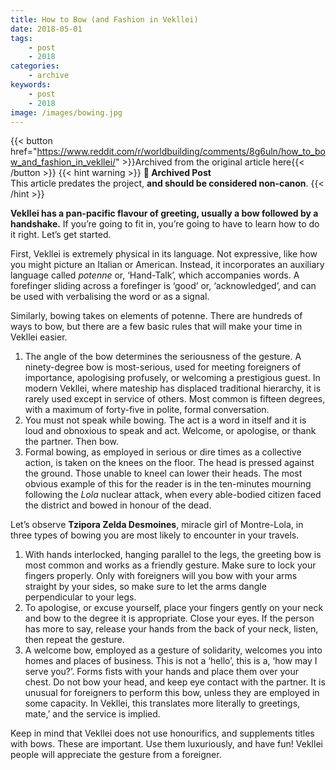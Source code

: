 ```yaml
---
title: How to Bow (and Fashion in Vekllei)
date: 2018-05-01
tags:
    - post
    - 2018
categories:
    - archive
keywords:
    - post
    - 2018
image: /images/bowing.jpg
---
```

{{< button href="https://www.reddit.com/r/worldbuilding/comments/8g6uln/how_to_bow_and_fashion_in_vekllei/" >}}Archived from the original article here{{< /button >}}
{{< hint warning >}}
**🌸 Archived Post**  
This article predates the project, **and should be considered non-canon**.
{{< /hint >}}

**Vekllei has a pan-pacific flavour of greeting, usually a bow followed by a handshake.** If you’re going to fit in, you’re going to have to learn how to do it right. Let’s get started.

First, Vekllei is extremely physical in its language. Not expressive, like how you might picture an Italian or American. Instead, it incorporates an auxiliary language called *potenne* or, ‘Hand-Talk’, which accompanies words. A forefinger sliding across a forefinger is ‘good’ or, ‘acknowledged’, and can be used with verbalising the word or as a signal.

Similarly, bowing takes on elements of potenne. There are hundreds of ways to bow, but there are a few basic rules that will make your time in Vekllei easier.

1. The angle of the bow determines the seriousness of the gesture. A ninety-degree bow is most-serious, used for meeting foreigners of importance, apologising profusely, or welcoming a prestigious guest. In modern Vekllei, where mateship has displaced traditional hierarchy, it is rarely used except in service of others. Most common is fifteen degrees, with a maximum of forty-five in polite, formal conversation.
2. You must not speak while bowing. The act is a word in itself and it is loud and obnoxious to speak and act. Welcome, or apologise, or thank the partner. Then bow.
3. Formal bowing, as employed in serious or dire times as a collective action, is taken on the knees on the floor. The head is pressed against the ground. Those unable to kneel can lower their heads. The most obvious example of this for the reader is in the ten-minutes mourning following the *Lola* nuclear attack, when every able-bodied citizen faced the district and bowed in honour of the dead.

Let’s observe **Tzipora Zelda Desmoines**, miracle girl of Montre-Lola, in three types of bowing you are most likely to encounter in your travels.

1. With hands interlocked, hanging parallel to the legs, the greeting bow is most common and works as a friendly gesture. Make sure to lock your fingers properly. Only with foreigners will you bow with your arms straight by your sides, so make sure to let the arms dangle perpendicular to your legs.
2. To apologise, or excuse yourself, place your fingers gently on your neck and bow to the degree it is appropriate. Close your eyes. If the person has more to say, release your hands from the back of your neck, listen, then repeat the gesture.
3. A welcome bow, employed as a gesture of solidarity, welcomes you into homes and places of business. This is not a ‘hello’, this is a, ‘how may I serve you?’. Forms fists with your hands and place them over your chest. Do not bow your head, and keep eye contact with the partner. It is unusual for foreigners to perform this bow, unless they are employed in some capacity. In Vekllei, this translates more literally to greetings, mate,’ and the service is implied.

Keep in mind that Vekllei does not use honourifics, and supplements titles with bows. These are important. Use them luxuriously, and have fun! Vekllei people will appreciate the gesture from a foreigner.
